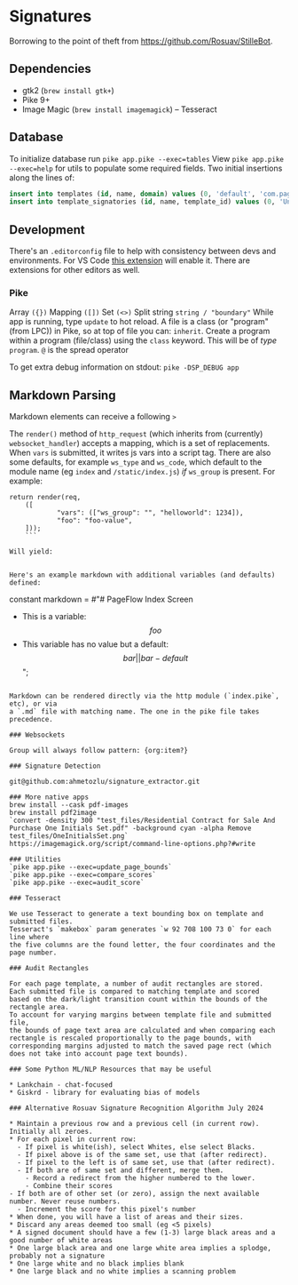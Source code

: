 # Signatures

Borrowing to the point of theft from https://github.com/Rosuav/StilleBot.

## Dependencies

- gtk2 (`brew install gtk+`)
- Pike 9+
- Image Magic (`brew install imagemagick`)
– Tesseract

## Database
To initialize database run `pike app.pike --exec=tables`
View `pike app.pike --exec=help` for utils to populate some required fields.
Two initial insertions along the lines of:
```sql
insert into templates (id, name, domain) values (0, 'default', 'com.pageflow.');
insert into template_signatories (id, name, template_id) values (0, 'Unspecified', 0)
```

## Development

There's an `.editorconfig` file to help with consistency between devs and environments.
For VS Code [this extension](https://marketplace.visualstudio.com/items?itemName=EditorConfig.EditorConfig) will enable it.
There are extensions for other editors as well.

### Pike

Array `({})`
Mapping `([])`
Set `(<>)`
Split string `string / "boundary"`
While app is running, type `update` to hot reload.
A file is a class (or "program" (from LPC)) in Pike, so at top of file you can: `inherit`.
Create a program within a program (file/class) using the `class` keyword. This will be of _type_ `program`.
`@` is the spread operator

To get extra debug information on stdout: `pike -DSP_DEBUG app`

## Markdown Parsing

Markdown elements can receive a following  `> `

The `render()` method of `http_request` (which inherits from (currently) `websocket_handler`) accepts
a mapping, which is a set of replacements.
When `vars` is submitted, it writes js vars into a script tag.
There are also some defaults, for example `ws_type` and `ws_code`, which
default to the module name (eg `index` and `/static/index.js`) _if_ `ws_group` is
present.
For example:
```
return render(req,
	([
			"vars": (["ws_group": "", "helloworld": 1234]),
			"foo": "foo-value",
	]));
	```

Will yield:
```
<script>let helloworld = 1234;
let ws_group = "";
let ws_type = "index";
let ws_code = "/static/index.js";
let ws_sync = null; import('/static/ws_sync.js?mtime=1711459399').then(m => ws_sync = m);</script>
```

Here's an example markdown with additional variables (and defaults) defined:

```
constant markdown = #"# PageFlow Index Screen

* This is a variable: $$foo$$
* This variable has no value but a default: $$bar||bar-default$$
";
```

Markdown can be rendered directly via the http module (`index.pike`, etc), or via
a `.md` file with matching name. The one in the pike file takes precedence.

### Websockets

Group will always follow pattern: {org:item?}

### Signature Detection

git@github.com:ahmetozlu/signature_extractor.git

### More native apps
brew install --cask pdf-images
brew install pdf2image
`convert -density 300 "test_files/Residential Contract for Sale And Purchase One Initials Set.pdf" -background cyan -alpha Remove test_files/OneInitialsSet.png`
https://imagemagick.org/script/command-line-options.php?#write

### Utilities
`pike app.pike --exec=update_page_bounds`
`pike app.pike --exec=compare_scores`
`pike app.pike --exec=audit_score`

### Tesseract

We use Tesseract to generate a text bounding box on template and submitted files.
Tesseract's `makebox` param generates `w 92 708 100 73 0` for each line where
the five columns are the found letter, the four coordinates and the page number.

### Audit Rectangles

For each page template, a number of audit rectangles are stored.
Each submitted file is compared to matching template and scored
based on the dark/light transition count within the bounds of the
rectangle area.
To account for varying margins between template file and submitted file,
the bounds of page text area are calculated and when comparing each
rectangle is rescaled proportionally to the page bounds, with
corresponding margins adjusted to match the saved page rect (which
does not take into account page text bounds).

### Some Python ML/NLP Resources that may be useful

* Lankchain - chat-focused
* Giskrd - library for evaluating bias of models

### Alternative Rosuav Signature Recognition Algorithm July 2024

* Maintain a previous row and a previous cell (in current row). Initially all zeroes.
* For each pixel in current row:
  - If pixel is white(ish), select Whites, else select Blacks.
  - If pixel above is of the same set, use that (after redirect).
  - If pixel to the left is of same set, use that (after redirect).
  - If both are of same set and different, merge them.
    - Record a redirect from the higher numbered to the lower.
    - Combine their scores
- If both are of other set (or zero), assign the next available number. Never reuse numbers.
  - Increment the score for this pixel's number
* When done, you will have a list of areas and their sizes.
* Discard any areas deemed too small (eg <5 pixels)
* A signed document should have a few (1-3) large black areas and a good number of white areas
* One large black area and one large white area implies a splodge, probably not a signature
* One large white and no black implies blank
* One large black and no white implies a scanning problem
